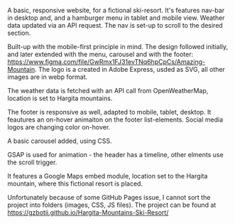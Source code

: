 A basic, responsive website, for a fictional ski-resort. It's features nav-bar in desktop and, and a hamburger menu in tablet and mobile view. Weather data updated via an API request. The nav is set-up to scroll to the desired section.

Built-up with the mobile-first principle in mind. The design followed initially, and later extended with the menu, carousel and with the footer: https://www.figma.com/file/GwRmx1FJ31evTNq6hpCpCs/Amazing-Mountain. The logo is a created in Adobe Express, usded as SVG, all other images are in webp format.

The weather data is fetched with an API call from OpenWeatherMap, location is set to Hargita mountains.

The footer is responsive as well, adapted to mobile, tablet, desktop. It feautures an on-hover animaiton on the footer list-elements. Social media logos are changing color on-hover.

A basic carousel added, using CSS.

GSAP is used for animation - the header has a timeline, other elments use the scroll trigger.

It features a Google Maps embed module, location set to the Hargita mountain, where this fictional resort is placed. 

Unfortunately because of some GitHub Pages issue, I cannot sort the project into folders (images, CSS, JS files).
The project can be found at https://gzbotii.github.io/Hargita-Mountains-Ski-Resort/
